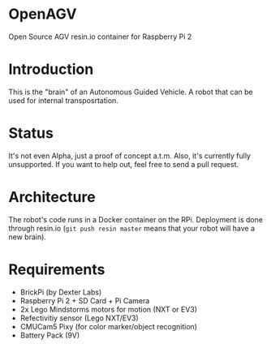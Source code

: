 # OpenAGV
Open Source AGV resin.io container for Raspberry Pi 2

# Introduction

This is the "brain" of an Autonomous Guided Vehicle. A robot that can be used for internal transposrtation.

# Status

It's not even Alpha, just a proof of concept a.t.m. Also, it's currently fully unsupported. If you want to help out, feel free to send a pull request.

# Architecture

The robot's code runs in a Docker container on the RPi. Deployment is done through resin.io (`git push resin master` means that your robot will have a new brain).

# Requirements

 - BrickPi (by Dexter Labs)
 - Raspberry Pi 2 + SD Card + Pi Camera
 - 2x Lego Mindstorms motors for motion (NXT or EV3)
 - Refectivitiy sensor (Lego NXT/EV3)
 - CMUCam5 Pixy (for color marker/object recognition)
 - Battery Pack (9V)
